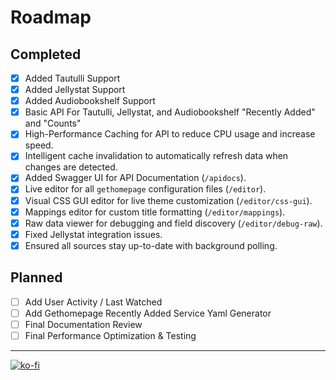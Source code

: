 # Roadmap

## Completed
- [x] Added Tautulli Support
- [x] Added Jellystat Support
- [x] Added Audiobookshelf Support
- [x] Basic API For Tautulli, Jellystat, and Audiobookshelf "Recently Added" and "Counts"
- [x] High-Performance Caching for API to reduce CPU usage and increase speed.
- [x] Intelligent cache invalidation to automatically refresh data when changes are detected.
- [x] Added Swagger UI for API Documentation (`/apidocs`).
- [x] Live editor for all `gethomepage` configuration files (`/editor`).
- [x] Visual CSS GUI editor for live theme customization (`/editor/css-gui`).
- [x] Mappings editor for custom title formatting (`/editor/mappings`).
- [x] Raw data viewer for debugging and field discovery (`/editor/debug-raw`).
- [x] Fixed Jellystat integration issues.
- [x] Ensured all sources stay up-to-date with background polling.

## Planned
- [ ] Add User Activity / Last Watched 
- [ ] Add Gethomepage Recently Added Service Yaml Generator 
- [ ] Final Documentation Review
- [ ] Final Performance Optimization & Testing

---

[![ko-fi](https://ko-fi.com/img/githubbutton_sm.svg)](https://ko-fi.com/S6S6S178E)
